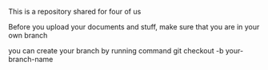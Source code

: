 This is a repository shared for four of us

Before you upload your documents and stuff, make sure that you are in your own branch

you can create your branch by running command
git checkout -b your-branch-name
